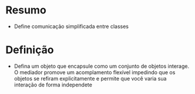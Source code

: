 # Resumo
- Define comunicação simplificada entre classes

# Definição
- Defina um objeto que encapsule como um conjunto de objetos interage. O mediador promove um acomplamento flexível impedindo que os objetos se refiram explicitamente e permite que você varia sua interação de forma independete
